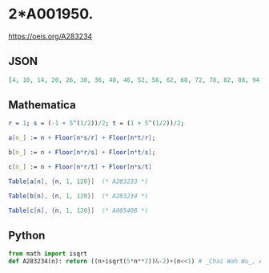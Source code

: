 # 2\*A001950\.
https://oeis.org/A283234
## JSON
```JSON
[4, 10, 14, 20, 26, 30, 36, 40, 46, 52, 56, 62, 68, 72, 78, 82, 88, 94, 98, 104, 108, 114, 120, 124, 130, 136, 140, 146, 150, 156, 162, 166, 172, 178, 182, 188, 192, 198, 204, 208, 214, 218, 224, 230, 234, 240, 246, 250, 256, 260, 266, 272, 276, 282, 286, 292]
```
## Mathematica
```Mathematica
r = 1; s = (-1 + 5^(1/2))/2; t = (1 + 5^(1/2))/2;
```
```Mathematica
a[n_] := n + Floor[n*s/r] + Floor[n*t/r];
```
```Mathematica
b[n_] := n + Floor[n*r/s] + Floor[n*t/s];
```
```Mathematica
c[n_] := n + Floor[n*r/t] + Floor[n*s/t]
```
```Mathematica
Table[a[n], {n, 1, 120}]  (* A283233 *)
```
```Mathematica
Table[b[n], {n, 1, 120}]  (* A283234 *)
```
```Mathematica
Table[c[n], {n, 1, 120}]  (* A005408 *)
```
## Python
```Python
from math import isqrt
def A283234(n): return ((n+isqrt(5*n**2))&-2)+(n<<1) # _Chai Wah Wu_, Aug 10 2022
```
